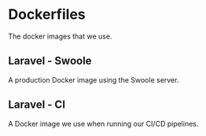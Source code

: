 # Dockerfiles

The docker images that we use.

## Laravel - Swoole

A production Docker image using the Swoole server.

## Laravel - CI

A Docker image we use when running our CI/CD pipelines.
